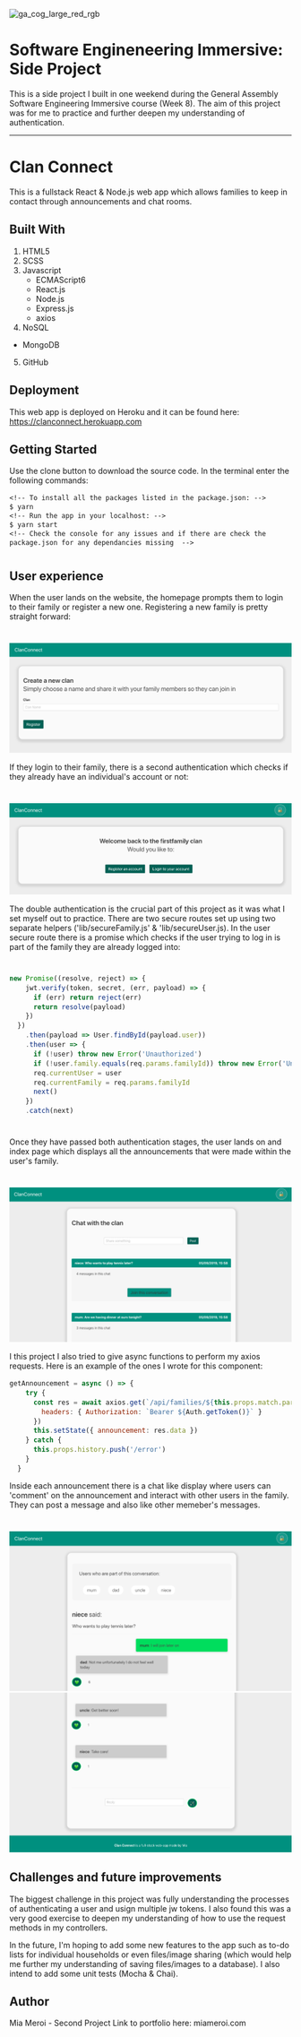 ![ga_cog_large_red_rgb](https://cloud.githubusercontent.com/assets/40461/8183776/469f976e-1432-11e5-8199-6ac91363302b.png)

# Software Engineneering Immersive: Side Project
This is a side project I built in one weekend during the General Assembly Software Engineering Immersive course (Week 8). The aim of this project was for me to practice and further deepen my understanding of authentication. 

---

# Clan Connect

This is a fullstack React & Node.js web app which allows families to keep in contact through announcements and chat rooms. 

## Built With

1. HTML5
2. SCSS
3. Javascript
   * ECMAScript6
   * React.js
   * Node.js
   * Express.js
   * axios
4. NoSQL
  * MongoDB
5. GitHub

## Deployment

This web app is deployed on Heroku and it can be found here: https://clanconnect.herokuapp.com

## Getting Started

Use the clone button to download the source code. In the terminal enter the following commands:

```
<!-- To install all the packages listed in the package.json: -->
$ yarn
<!-- Run the app in your localhost: -->
$ yarn start
<!-- Check the console for any issues and if there are check the package.json for any dependancies missing  -->
```
#
## User experience

When the user lands on the website, the homepage prompts them to login to their family or register a new one. Registering a new family is pretty straight forward:

#
<img src="src/assets/one.png"/> 


If they login to their family, there is a second authentication which checks if they already have an individual's account or not: 

#
<img src="src/assets/two.png"/> 


The double authentication is the crucial part of this project as it was what I set myself out to practice. There are two secure routes set up using two separate helpers ('lib/secureFamily.js' & 'lib/secureUser.js). In the user secure route there is a promise which checks if the user trying to log in is part of the family they are already logged into:
#
```javascript
new Promise((resolve, reject) => {
    jwt.verify(token, secret, (err, payload) => {
      if (err) return reject(err)
      return resolve(payload)
    })
  })
    .then(payload => User.findById(payload.user))
    .then(user => {
      if (!user) throw new Error('Unauthorized')
      if (!user.family.equals(req.params.familyId)) throw new Error('Unauthorized')
      req.currentUser = user
      req.currentFamily = req.params.familyId
      next()
    })
    .catch(next)
```
#
Once they have passed both authentication stages, the user lands on and index page which displays all the announcements that were made within the user's family.  
#
<img src="src/assets/three.png"/> 

I this project I also tried to give async functions to perform my axios requests. Here is an example of the ones I wrote for this component: 

```javascript
getAnnouncement = async () => {
    try {
      const res = await axios.get(`/api/families/${this.props.match.params.familyId}/announcements/${this.props.match.params.id}`, {
        headers: { Authorization: `Bearer ${Auth.getToken()}` }
      })
      this.setState({ announcement: res.data })
    } catch {
      this.props.history.push('/error')
    }
  }
```

Inside each announcement there is a chat like display where users can 'comment' on the announcement and interact with other users in the family. They can post a message and also like other memeber's messages. 

#
<img src="src/assets/four.png"/> 
<img src="src/assets/five.png"/> 

## Challenges and future improvements

The biggest challenge in this project was fully understanding the processes of authenticating a user and usign multiple jw tokens. I also found this was a very good exercise to deepen my understanding of how to use the request methods in my controllers. 

In the future, I'm hoping to add some new features to the app such as to-do lists for individual households or even files/image sharing (which would help me further my understanding of saving files/images to a database). I also intend to add some unit tests (Mocha & Chai).

## Author

Mia Meroi - Second Project
Link to portfolio here: miameroi.com


